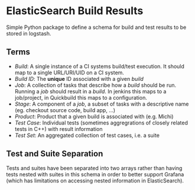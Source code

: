 ElasticSearch Build Results
===========================

Simple Python package to define a schema for build and test results to be stored in logstash.

Terms
-----

* *Build*: A single instance of a CI systems build/test execution. It should map to a single URL/URI/UID on a CI system.
* *Build ID*: The **unique** ID associated with a given *build*
* *Job*: A collection of tasks that describe how a *build* should be run. Running a *job* should result in a *build*. In jenkins this maps to a
  job/project, in Quickbuild this maps to a configuration.
* *Stage*: A component of a *job*, a subset of tasks with a descriptive name (eg. checkout source code, build app, ...)
* *Product*: Product that a given build is associated with (e.g. Michi)
* *Test Case*: Individual tests (sometimes aggregrations of closely related tests in C++) with result information
* *Test Set*: An aggregated collection of test cases, i.e. a suite

Test and Suite Separation
-------------------------

Tests and suites have been separated into two arrays rather than having tests nested with suites in this schema in order to better support Grafana 
(which has limitations on accessing nested information in ElasticSearch).